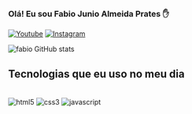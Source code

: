 ### Olá! Eu sou Fabio Junio Almeida Prates ✋

[![Youtube](https://img.shields.io/badge/YouTube-FF0000?style=for-the-badge&logo=youtube&logoColor=white)](https://www.youtube.com/channel/UCgWg8UqGOW8Nb9hH7i723KQ)
[![Instagram](https://img.shields.io/badge/Instagram-E4405F?style=for-the-badge&logo=instagram&logoColor=white)](https://www.instagram.com/fabiojunioprates/)


![fabio GitHub stats](https://github-readme-stats.vercel.app/api?username=fabiojunioprates&show_icons=true&theme=onedark)

## Tecnologias que eu uso no meu dia

<div style="display: inline_block"><br/>
<img align="center" alt="html5" src="https://img.shields.io/badge/HTML5-E34F26?style=for-the-badge&logo=html5&logoColor=white"/>
<img align="center" alt="css3" src="https://img.shields.io/badge/CSS3-1572B6?style=for-the-badge&logo=css3&logoColor=white"/>
<img align="center" alt="javascript" src="https://img.shields.io/badge/JavaScript-F7DF1E?style=for-the-badge&logo=javascript&logoColor=black"/>
</div>
